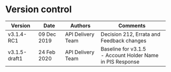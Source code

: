 # Version control

| Version |Date |Authors |Comments |
| --- |--- |--- |--- |
| v3.1.4-RC1 |09 Dec 2019 |API Delivery Team | Decision 212, Errata and Feedback changes|
| v3.1.5-draft1 |24 Feb 2020 |API Delivery Team | Baseline for v3.1.5 <BR/> - Account Holder Name in PIS Response |
